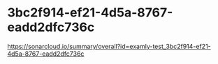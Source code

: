 # 3bc2f914-ef21-4d5a-8767-eadd2dfc736c
https://sonarcloud.io/summary/overall?id=examly-test_3bc2f914-ef21-4d5a-8767-eadd2dfc736c
